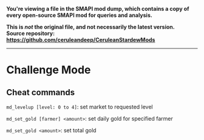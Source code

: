 **You're viewing a file in the SMAPI mod dump, which contains a copy of every open-source SMAPI mod
for queries and analysis.**

**This is _not_ the original file, and not necessarily the latest version.**  
**Source repository: https://github.com/ceruleandeep/CeruleanStardewMods**

----

# Challenge Mode

## Cheat commands

`md_levelup [level: 0 to 4]`: set market to requested level

`md_set_gold [farmer] <amount>`: set daily gold for specified farmer

`md_set_gold <amount>`: set total gold
